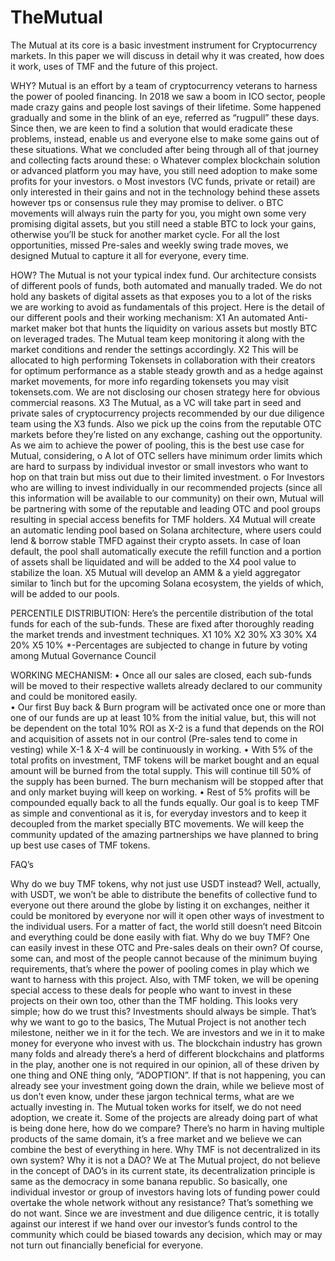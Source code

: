 # TheMutual
The Mutual at its core is a basic investment instrument for Cryptocurrency markets. In this paper we will discuss in detail why it was created, how does it work, uses of TMF and the future of this project.

WHY?
Mutual is an effort by a team of cryptocurrency veterans to harness the power of pooled financing. In 2018 we saw a boom in ICO sector, people made crazy gains and people lost savings of their lifetime. Some happened gradually and some in the blink of an eye, referred as “rugpull” these days. Since then, we are keen to find a solution that would eradicate these problems, instead, enable us and everyone else to make some gains out of these situations. What we concluded after being through all of that journey and collecting facts around these: 
o	Whatever complex blockchain solution or advanced platform you may have, you still need adoption to make some profits for your investors.
o	Most investors (VC funds, private or retail) are only interested in their gains and not in the technology behind these assets however tps or consensus rule they may promise to deliver.
o	BTC movements will always ruin the party for you, you might own some very promising digital assets, but you still need a stable BTC to lock your gains, otherwise you’ll be stuck for another market cycle. 
For all the lost opportunities, missed Pre-sales and weekly swing trade moves, we designed Mutual to capture it all for everyone, every time. 

HOW?
The Mutual is not your typical index fund. Our architecture consists of different pools of funds, both automated and manually traded. We do not hold any baskets of digital assets as that exposes you to a lot of the risks we are working to avoid as fundamentals of this project. Here is the detail of our different pools and their working mechanism:
X1 
An automated Anti-market maker bot that hunts the liquidity on various assets but mostly BTC on leveraged trades. The Mutual team keep monitoring it along with the market conditions and render the settings accordingly. 
X2
This will be allocated to high performing Tokensets in collaboration with their creators for optimum performance as a stable steady growth and as a hedge against market movements, for more info regarding tokensets you may visit tokensets.com. We are not disclosing our chosen strategy here for obvious commercial reasons. 
X3
The Mutual, as a VC will take part in seed and private sales of cryptocurrency projects recommended by our due diligence team using the X3 funds. Also we pick up the coins from the reputable OTC markets before they’re listed on any exchange, cashing out the opportunity. As we aim to achieve the power of pooling, this is the best use case for Mutual, considering,
o	A lot of OTC sellers have minimum order limits which are hard to surpass by individual investor or small investors who want to hop on that train but miss out due to their limited investment.
o	For Investors who are willing to invest individually in our recommended projects (since all this information will be available to our community) on their own, Mutual will be partnering with some of the reputable and leading OTC and pool groups resulting in special access benefits for TMF holders. 
X4
Mutual will create an automatic lending pool based on Solana architecture, where users could lend & borrow stable TMFD against their crypto assets. In case of loan default, the pool shall automatically execute the refill function and a portion of assets shall be liquidated and will be added to the X4 pool value to stabilize the loan. 
X5
Mutual will develop an AMM & a yield aggregator similar to 1inch but for the upcoming Solana ecosystem, the yields of which, will be added to our pools. 

PERCENTILE DISTRIBUTION:
Here’s the percentile distribution of the total funds for each of the sub-funds. These are fixed after thoroughly reading the market trends and investment techniques. 
X1	10%
X2	30%
X3	30%
X4	20%
X5	10%
*-Percentages are subjected to change in future by voting among Mutual Governance Council



WORKING MECHANISM:
•	Once all our sales are closed, each sub-funds will be moved to their respective wallets already declared to our community and could be monitored easily.  
•	Our first Buy back & Burn program will be activated once one or more than one of our funds are up at least 10% from the initial value, but, this will not be dependent on the total 10% ROI as X-2 is a fund that depends on the ROI and acquisition of assets not in our control (Pre-sales tend to come in vesting) while X-1 & X-4 will be continuously in working. 
•	With 5% of the total profits on investment, TMF tokens will be market bought and an equal amount will be burned from the total supply. This will continue till 50% of the supply has been burned. The burn mechanism will be stopped after that and only market buying will keep on working.
•	Rest of 5% profits will be compounded equally back to all the funds equally.
Our goal is to keep TMF as simple and conventional as it is, for everyday investors and to keep it decoupled from the market specially BTC movements. We will keep the community updated of the amazing partnerships we have planned to bring up best use cases of TMF tokens. 

FAQ’s

Why do we buy TMF tokens, why not just use USDT instead?
Well, actually, with USDT, we won’t be able to distribute the benefits of collective fund to everyone out there around the globe by listing it on exchanges, neither it could be monitored by everyone nor will it open other ways of investment to the individual users. For a matter of fact, the world still doesn’t need Bitcoin and everything could be done easily with fiat. 
Why do we buy TMF? One can easily invest in these OTC and Pre-sales deals on their own?
Of course, some can, and most of the people cannot because of the minimum buying requirements, that’s where the power of pooling comes in play which we want to harness with this project. Also, with TMF token, we will be opening special access to these deals for people who want to invest in these projects on their own too, other than the TMF holding.
This looks very simple; how do we trust this? 
Investments should always be simple. That’s why we want to go to the basics, The Mutual Project is not another tech milestone, neither we in it for the tech. We are investors and we in it to make money for everyone who invest with us. The blockchain industry has grown many folds and already there’s a herd of different blockchains and platforms in the play, another one is not required in our opinion, all of these driven by one thing and ONE thing only, “ADOPTION”. If that is not happening, you can already see your investment going down the drain, while we believe most of us don’t even know, under these jargon technical terms, what are we actually investing in. The Mutual token works for itself, we do not need adoption, we create it. 
Some of the projects are already doing part of what is being done here, how do we compare?
There’s no harm in having multiple products of the same domain, it’s a free market and we believe we can combine the best of everything in here. 
Why TMF is not decentralized in its own system? Why it is not a DAO?
We at The Mutual project, do not believe in the concept of DAO’s in its current state, its decentralization principle is same as the democracy in some banana republic. So basically, one individual investor or group of investors having lots of funding power could overtake the whole network without any resistance? That’s something we do not want. Since we are investment and due diligence centric, it is totally against our interest if we hand over our investor’s funds control to the community which could be biased towards any decision, which may or may not turn out financially beneficial for everyone. 
